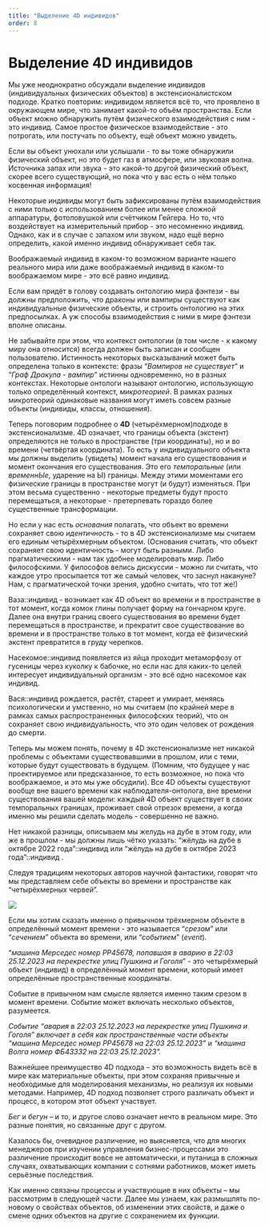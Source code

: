 ```yaml
---
title: "Выделение 4D индивидов"
order: 8
---
```


# Выделение 4D индивидов

Мы уже неоднократно обсуждали выделение индивидов (индивидуальных физических объектов) в экстенсионалистском подходе. Кратко повторим: индивидом является всё то, что проявлено в окружающем мире, что занимает какой-то объём пространства. Если объект можно обнаружить путём физического взаимодействия с ним - это индивид. Самое простое физическое взаимодействие - это потрогать, или постучать по объекту, ещё объект можно увидеть.

Если вы объект унюхали или услышали - то вы тоже обнаружили физический объект, но это будет газ в атмосфере, или звуковая волна. Источника запах или звука - это какой-то другой физический объект, скорее всего существующий, но пока что у вас есть о нём только косвенная информация!

Некоторые индивиды могут быть зафиксированы путём взаимодействия с ними только с использованием более или менее сложной аппаратуры, фотоловушкой или счётчиком Гейгера. Но то, что воздействует на измерительный прибор - это несомненно индивид. Однако, как и в случае с запахом или звуком, надо ещё верно определить, какой именно индивид обнаруживает себя так.

Воображаемый индивид в каком-то возможном варианте нашего реального мира или даже воображаемый индивид в каком-то воображаемом мире - это всё равно индивид.

Если вам придёт в голову создавать онтологию мира фэнтези - вы должны предположить, что драконы или вампиры существуют как индивидуальные физические объекты, и строить онтологию на этих предпосылках. А уж способы взаимодействия с ними в мире фэнтези вполне описаны.

Не забывайте при этом, что контекст онтологии (в том числе - к какому миру она относится) всегда должен быть записан и сообщен пользователю. Истинность некоторых высказываний может быть определена только в контексте: фразы “*Вампиров не существует*” и “*Граф Дракула - вампир*” истинны одновременно, но в разных контекстах. Некоторые онтологи называют онтологию, использующую только определённый контекст, *микротеорией*. В рамках разных микротеорий одинаковые названия могут иметь совсем разные объекты (индивиды, классы, отношения).

Теперь поговорим подробнее о **4D** (четырёхмерном)подходе в экстенсионализме. 4D означает, что границы объекта (экстент) определяются не только в пространстве (три координаты), но и во времени (четвёртая координата). То есть у индивидуального объекта мы должны выделить (увидеть) момент начала его существования и момент окончания его существования. Это его *темпоральные* (или *временнЫе*, ударение на Ы) границы. Между этими моментами его физические границы в пространстве могут (и будут) изменяться. При этом весьма существенно - некоторые предметы будут просто перемещаться, а некоторые - претерпевать гораздо более существенные трансформации.

Но если у нас есть *основания* полагать, что объект во времени сохраняет свою *идентичность* - то в 4D экстенсионализме мы считаем его единым четырёхмерным объектом. (Основания считать, что объект сохраняет свою идентичность - могут быть разными. Либо прагматическими - нам так удобнее моделировать мир. Либо философскими. У философов велись дискуссии - можно ли считать, что каждое утро просыпается тот же самый человек, что заснул накануне? Нам, с прагматической точки зрения, удобно считать, что тот же!)

Ваза::индивид - возникает как 4D объект во времени и в пространстве в тот момент, когда комок глины получает форму на гончарном круге. Далее она внутри границ своего существования во времени будет перемещаться в пространстве, и прекратит свое существование во времени и в пространстве только в тот момент, когда её физический экстент превратится в груду черепков.

Насекомое::индивид появляется из яйца проходит метаморфозу от гусеницы через куколку к бабочке, но если нас для каких-то целей интересует индивидуальный организм - это всё одно насекомое как индивид.

Вася::индивид рождается, растёт, стареет и умирает, меняясь психологически и умственно, но мы считаем (по крайней мере в рамках самых распространенных философских теорий), что он сохраняет свою индивидуальность, что это один человек от рождения до смерти.

Теперь мы можем понять, почему в 4D экстенсионализме нет никакой проблемы с объектами существовавшими в прошлом, или с теми, которые будут существовать в будущем. (Помним, что будущее у нас проектируемое или предсказанное, то есть возможное, но пока что воображаемое, и это мы уже обсудили). Все 4D объекты существуют вообще вне вашего времени как наблюдателя-онтолога, вне времени существования вашей модели: каждый 4D объект существует в своих темпоральных границах, проживает свой отрезок времени, а когда именно мы решили сделать модель - совершенно не важно.

Нет никакой разницы, описываем мы желудь на дубе в этом году, или же в прошлом - мы должны лишь чётко указать: “жёлудь на дубе в октябре 2022 года”::индивид или “жёлудь на дубе в октябре 2023 года”::индивид .

Следуя традициям некоторых авторов научной фантастики, говорят что мы представляем себе объекты во времени и пространстве как “четырёхмерных червей”.

![](/ru/professional/rational-work/21.png)

Если мы хотим сказать именно о привычном трёхмерном объекте в определённый момент времени - это называется “*срезом*” или “*сечением*” объекта во времени, или “*событием*” (*event*).

“*машина Мерседес номер РР45678, попавшая в аварию в 22:03 25.12.2023 на перекрестке улиц Пушкина и Гоголя*” - это четырёхмерый объект (индивид) в определённый момент времени, который имеет определённые пространственные координаты.

Событие в привычном нам смысле является именно таким срезом в момент времени. Событие может включать несколько объектов, разумеется.

*Событие “авария в 22:03 25.12.2023 на перекрестке улиц Пушкина и Гоголя” включает в себя как пространственные части объекты “машина Мерседес номер РР45678 на 22:03 25.12.2023”* и *“машина Волга номер ФБ43332 на 22:03 25.12.2023”.*

Важнейшее преимущество 4D подхода – это возможность видеть всё в мире как материальные объекты, при этом сохраняя привычные и необходимые для моделирования механизмы, но реализуя их новыми методами. Например, 4D подход позволяет строго различать объект и процесс, в котором этот объект участвует.

*Бег* и *бегун* – и то, и другое слово означает нечто в реальном мире. Это разные понятия, но связанные друг с другом.

Казалось бы, очевидное различение, но выясняется, что для многих менеджеров при изучении управления бизнес-процессами это различение происходит вовсе не автоматически, и путаница в сложных случаях, охватывающих компании с сотнями работников, может иметь серьёзные последствия.

Как именно связаны процессы и участвующие в них объекты – мы рассмотрим в следующей части. Далее мы узнаем, как размышлять по-новому о свойствах объектов, об изменении этих свойств, и даже о смене одних объектов на другие с сохранением их функции.